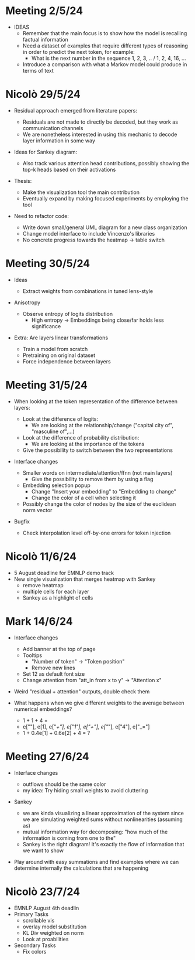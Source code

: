 # Meeting 2/5/24

- IDEAS
    - Remember that the main focus is to show how the model is recalling factual information
    - Need a dataset of examples that require different types of reasoning in order to predict the next token, for example:
        - What is the next number in the sequence 1, 2, 3, .. / 1, 2, 4, 16, ...
    - Introduce a comparison with what a Markov model could produce in terms of text

# Nicolò 29/5/24

- Residual approach emerged from literature papers:
    - Residuals are not made to directly be decoded, but they work as communication channels
    - We are nonetheless interested in using this mechanic to decode layer information in some way

- Ideas for Sankey diagram:
    - Also track various attention head contributions, possibly showing the top-k heads based on their activations

- Thesis:
    - Make the visualization tool the main contribution
    - Eventually expand by making focused experiments by employing the tool

- Need to refactor code:
    - Write down small/general UML diagram for a new class organization
    - Change model interface to include Vincenzo's libraries
    - No concrete progress towards the heatmap -> table switch

# Meeting 30/5/24

- Ideas
    - Extract weights from combinations in tuned lens-style

- Anisotropy
    - Observe entropy of logits distribution
        - High entropy -> Embeddings being close/far holds less significance

- Extra: Are layers linear transformations
    - Train a model from scratch
    - Pretraining on original dataset
    - Force independence between layers

# Meeting 31/5/24

- When looking at the token representation of the difference between layers:
    - Look at the difference of logits:
        - We are looking at the relationship/change ("capital city of", "masculine of",...)
    - Look at the difference of probability distribution:
        - We are looking at the importance of the tokens
    - Give the possibility to switch between the two representations

- Interface changes
    - Smaller words on intermediate/attention/ffnn (not main layers)
        - Give the possibility to remove them by using a flag
    - Embedding selection popup
        - Change "Insert your embedding" to "Embedding to change"
        - Change the color of a cell when selecting it
    - Possibly change the color of nodes by the size of the euclidean norm vector

- Bugfix
    - Check interpolation level off-by-one errors for token injection

# Nicolò 11/6/24

- 5 August deadline for EMNLP demo track
- New single visualization that merges heatmap with Sankey
    - remove heatmap
    - multiple cells for each layer
    - Sankey as a highlight of cells

# Mark 14/6/24

- Interface changes
    - Add banner at the top of page
    - Tooltips
        - "Number of token" -> "Token position"
        - Remove new lines
    - Set 12 as default font size
    - Change attention from "att_in from x to y" -> "Attention x"

- Weird "residual + attention" outputs, double check them

- What happens when we give different weights to the average between numerical embeddings?
    - 1 + 1 + 4 = 
    - e[""], e[1], e["_+"], e["_1"], e["_+"], e["_"], e["4"], e["_="]
    - 1 + 0.4e[1] + 0.6e[2] + 4 = ?

# Meeting 27/6/24

- Interface changes
    - outflows should be the same color 
    - my idea: Try hiding small weights to avoid cluttering

- Sankey
    - we are kinda visualizing a linear approximation of the system since we are simulating weighted sums without nonlinearities (assuming as)
    - mutual information way for decomposing: "how much of the information is coming from one to the"
    - Sankey is the right diagram! It's exactly the flow of information that we want to show

- Play around with easy summations and find examples where we can determine internally the calculations that are happening

# Nicolò 23/7/24

- EMNLP August 4th deadlin
- Primary Tasks
    - scrollable vis
    - overlay model substitution
    - KL Div weighted on norm
    - Look at proabilities
- Secondary Tasks
    - Fix colors